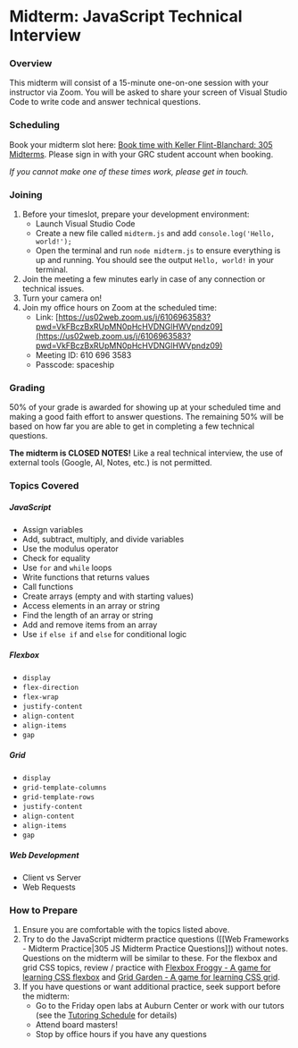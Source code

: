 # Midterm: JavaScript Technical Interview

### Overview
This midterm will consist of a 15-minute one-on-one session with your instructor via Zoom. You will be asked to share your screen of Visual Studio Code to write code and answer technical questions.

### Scheduling
Book your midterm slot here: [Book time with Keller Flint-Blanchard: 305 Midterms](https://outlook.office.com/bookwithme/user/cea5ca32f4144d5da65db8176793e9e8@greenriver.edu/meetingtype/GBE42tkH3Eq-EEHJ1u9KPQ2?anonymous&ep=mcard). Please sign in with your GRC student account when booking.

*If you cannot make one of these times work, please get in touch.*

### Joining
1. Before your timeslot, prepare your development environment:
	- Launch Visual Studio Code
	- Create a new file called `midterm.js` and add `console.log('Hello, world!');`
	- Open the terminal and run `node midterm.js` to ensure everything is up and running. You should see the output `Hello, world!` in your terminal.
2. Join the meeting a few minutes early in case of any connection or technical issues.
3. Turn your camera on!
4. Join my office hours on Zoom at the scheduled time:
	- Link: [https://us02web.zoom.us/j/6106963583?pwd=VkFBczBxRUpMN0pHcHVDNGlHWVpndz09](https://us02web.zoom.us/j/6106963583?pwd=VkFBczBxRUpMN0pHcHVDNGlHWVpndz09)
	- Meeting ID: 610 696 3583
	- Passcode: spaceship

### Grading
50% of your grade is awarded for showing up at your scheduled time and making a good faith effort to answer questions. The remaining 50% will be based on how far you are able to get in completing a few technical questions.

**The midterm is CLOSED NOTES!** Like a real technical interview, the use of external tools (Google, AI, Notes, etc.) is not permitted.

### Topics Covered

##### JavaScript
- Assign variables
- Add, subtract, multiply, and divide variables
- Use the modulus operator
- Check for equality
- Use `for` and `while` loops
- Write functions that returns values
- Call functions
- Create arrays (empty and with starting values)
- Access elements in an array or string
- Find the length of an array or string
- Add and remove items from an array
- Use `if` `else if` and `else` for conditional logic

##### Flexbox
- `display`
- `flex-direction`
- `flex-wrap`
- `justify-content`
- `align-content`
- `align-items`
- `gap`

##### Grid
- `display` 
- `grid-template-columns`
- `grid-template-rows`
- `justify-content`
- `align-content`
- `align-items`
- `gap`

##### Web Development
- Client vs Server
- Web Requests

### How to Prepare
1. Ensure you are comfortable with the topics listed above.
2. Try to do the JavaScript midterm practice questions ([[Web Frameworks - Midterm Practice|305 JS Midterm Practice Questions]]) without notes. Questions on the midterm will be similar to these. For the flexbox and grid CSS topics, review / practice with [Flexbox Froggy - A game for learning CSS flexbox](https://flexboxfroggy.com/) and [Grid Garden - A game for learning CSS grid](https://cssgridgarden.com/).
3. If you have questions or want additional practice, seek support before the midterm:
	- Go to the Friday open labs at Auburn Center or work with our tutors (see the [Tutoring Schedule](https://egator.greenriver.edu/courses/2493988/pages/tutoring-schedule?module_item_id=85598895) for details)
	- Attend board masters!
	- Stop by office hours if you have any questions
